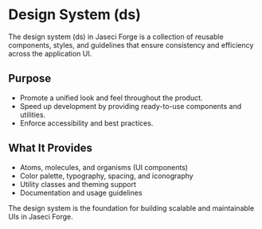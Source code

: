# Design System (ds)

The design system (ds) in Jaseci Forge is a collection of reusable components, styles, and guidelines that ensure consistency and efficiency across the application UI.

## Purpose
- Promote a unified look and feel throughout the product.
- Speed up development by providing ready-to-use components and utilities.
- Enforce accessibility and best practices.

## What It Provides
- Atoms, molecules, and organisms (UI components)
- Color palette, typography, spacing, and iconography
- Utility classes and theming support
- Documentation and usage guidelines

The design system is the foundation for building scalable and maintainable UIs in Jaseci Forge. 
